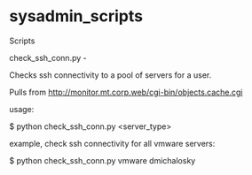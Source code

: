 sysadmin_scripts
================

Scripts

check_ssh_conn.py -

Checks ssh connectivity to a pool of servers for a user.

Pulls from http://monitor.mt.corp.web/cgi-bin/objects.cache.cgi

usage:

$ python check_ssh_conn.py <server_type> <user>

example, check ssh connectivity for all vmware servers:

$ python check_ssh_conn.py vmware dmichalosky
